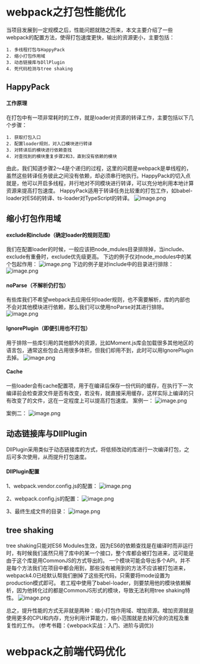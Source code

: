 # webpack之打包性能优化

当项目发展到一定规模之后，性能问题就随之而来，本文主要介绍了一些webpack的配置方法，使得打包速度更快，输出的资源更小，主要包括：

    1. 多线程打包与HappyPack
    2. 缩小打包作用域
    3. 动态链接库与DllPlugin
    4. 死代码检测与tree shaking


## HappyPack
#### 工作原理
在打包中有一项非常耗时的工作，就是loader对资源的转译工作，主要包括以下几个步骤：

    1. 获取打包入口
    2. 配置loader规则，对入口模块进行转译
    3. 对转译后的模块进行依赖查找
    4. 对查找到的模块重复步骤2和3，直到没有依赖的模块

由此，我们知道步骤2～4是个递归的过程，这里的问题是webpack是单线程的，虽然这些转译任务彼此之间没有依赖，却必须串行地执行。HappyPack的切入点就是，他可以开启多线程，并行地对不同模块进行转译，可以充分地利用本地计算资源来提高打包速度。
HappyPack适用于转译任务比较重的打包工作，如babel-loader对ES6的转译、ts-loader对TypeScript的转译。
![image.png](./imgs/04/1.png)


## 缩小打包作用域
#### exclude和include（确定loader的规则范围）
我们在配置loader的时候，一般应该把node_mdules目录排除掉，当include、exclude有重叠时，exclude优先级更高。
下边的例子仅对node_modules中的某个包起作用：
![image.png](./imgs/04/2.png)
下边的例子是对include中的目录进行排除：
![image.png](./imgs/04/3.png)


#### noParse（不解析仍打包）
有些库我们不希望webpack去应用任何loader规则，也不需要解析，库的内部也不会对其他模块进行依赖，那么我们可以使用noParse对其进行排除。
![image.png](./imgs/04/4.png)


#### IgnorePlugin（即便引用也不打包）
用于排除一些库引用的其他额外的资源，比如Moment.js库会加载很多其他地区的语言包，通常这些包会占用很多体积，但我们却用不到，此时可以用IgnorePlugin去掉。
![image.png](./imgs/04/5.png)

#### Cache
一些loader会有cache配置项，用于在编译后保存一份代码的缓存，在执行下一次编译前会检查源文件是否有改变，若没有，就直接采用缓存，这样实际上编译的只有改变了的文件，这在一定程度上可以提高打包速度。
案例一：
![image.png](./imgs/04/6.png)


案例二：
![image.png](./imgs/04/7.png)


## 动态链接库与DllPlugin
DllPlugin采用类似于动态链接库的方式，将低频改动的库进行一次编译打包，之后可多次使用，从而提升打包速度。
#### DllPlugin配置
1、webpack.vendor.config.js的配置：
![image.png](./imgs/04/8.png)


2、webpack.config.js的配置：
![image.png](./imgs/04/9.png)


3、最终生成文件的目录：
![image.png](./imgs/04/10.png)

## tree shaking
tree shaking只能对ES6 Modules生效，因为ES6的依赖查找是在编译时而非运行时，有时候我们虽然只用了库中的某一个接口，整个库都会被打包进来，这可能是由于这个库是用CommonJS的方式导出的。
一个模块可能会导出多个API，并不是每个方法我们在项目中都会用到，那些没有被用到的方法不应该被打包进来，webpack4.0已经默认帮我们删掉了这些死代码，只需要将mode设置为production模式即可。
若工程中使用了babel-loader，则要禁用他的模块依赖解析，因为他转化过的都是CommonJS形式的模块，导致无法利用tree shaking特性。
![image.png](./imgs/04/11.png)


总之，提升性能的方式无非就是两种：缩小打包作用域、增加资源。增加资源就是使用更多的CPU和内存，充分利用计算能力，缩小范围就是去掉冗余的流程及重复性的工作。
(参考书籍：《webpack实战：入门、进阶与调优》)




# webpack之前端代码优化